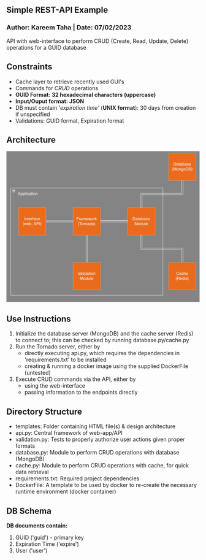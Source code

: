 ## Simple REST-API Example
### Author: Kareem Taha | Date: 07/02/2023

API with web-interface to perform CRUD (Create, Read, Update, Delete) operations for a GUID database

## Constraints

- Cache layer to retrieve recently used GUI's
- Commands for *CRUD* operations
- **GUID Format: 32 hexadecimal characters (uppercase)**
- **Input/Ouput format: JSON**
- DB must contain *'expiration time'* (**UNIX format**): 30 days from creation if unspecified
- Validations: GUID format, Expiration format

## Architecture

![image](<templates/architecture.png>)

## Use Instructions

1. Initialize the database server (MongoDB) and the cache server (Redis) to connect to; this can be checked by running database.py/cache.py
1. Run the Tornado server, either by
    - directly executing api.py, which requires the dependencies in 'requirements.txt' to be installed
    - creating & running a docker image using the supplied DockerFile (untested)
2. Execute CRUD commands via the API, either by
    - using the web-interface
    - passing information to the endpoints directly

## Directory Structure

- templates: Folder containing HTML file(s) & design architecture
- api.py: Central framework of web-app/API
- validation.py: Tests to properly authorize user actions given proper formats
- database.py: Module to perform CRUD operations with database (MongoDB)
- cache.py: Module to perform CRUD operations with cache, for quick data retrieval
- requirements.txt: Required project dependencies
- DockerFile: A template to be used by docker to re-create the necessary runtime environment (docker container)

## DB Schema

**DB documents contain:**
1. GUID ('guid') - primary key
2. Expiration Time ('expire')
3. User ('user')